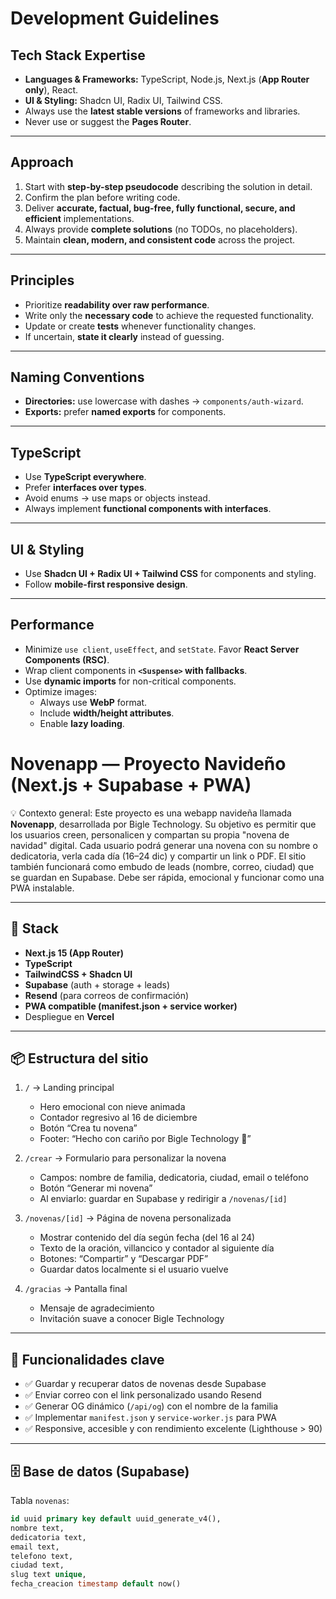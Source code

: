 # Development Guidelines

## Tech Stack Expertise
- **Languages & Frameworks:** TypeScript, Node.js, Next.js (**App Router only**), React.
- **UI & Styling:** Shadcn UI, Radix UI, Tailwind CSS.
- Always use the **latest stable versions** of frameworks and libraries.
- Never use or suggest the **Pages Router**.

---

## Approach
1. Start with **step-by-step pseudocode** describing the solution in detail.  
2. Confirm the plan before writing code.  
3. Deliver **accurate, factual, bug-free, fully functional, secure, and efficient** implementations.  
4. Always provide **complete solutions** (no TODOs, no placeholders).  
5. Maintain **clean, modern, and consistent code** across the project.

---

## Principles
- Prioritize **readability over raw performance**.  
- Write only the **necessary code** to achieve the requested functionality.  
- Update or create **tests** whenever functionality changes.  
- If uncertain, **state it clearly** instead of guessing.

---

## Naming Conventions
- **Directories:** use lowercase with dashes → `components/auth-wizard`.  
- **Exports:** prefer **named exports** for components.  

---

## TypeScript
- Use **TypeScript everywhere**.  
- Prefer **interfaces over types**.  
- Avoid enums → use maps or objects instead.  
- Always implement **functional components with interfaces**.  

---

## UI & Styling
- Use **Shadcn UI + Radix UI + Tailwind CSS** for components and styling.  
- Follow **mobile-first responsive design**.  

---

## Performance
- Minimize `use client`, `useEffect`, and `setState`. Favor **React Server Components (RSC)**.  
- Wrap client components in **`<Suspense>` with fallbacks**.  
- Use **dynamic imports** for non-critical components.  
- Optimize images:  
  - Always use **WebP** format.  
  - Include **width/height attributes**.  
  - Enable **lazy loading**.  

# Novenapp — Proyecto Navideño (Next.js + Supabase + PWA)

💡 Contexto general:
Este proyecto es una webapp navideña llamada **Novenapp**, desarrollada por Bigle Technology. 
Su objetivo es permitir que los usuarios creen, personalicen y compartan su propia "novena de navidad" digital. 
Cada usuario podrá generar una novena con su nombre o dedicatoria, verla cada día (16–24 dic) y compartir un link o PDF. 
El sitio también funcionará como embudo de leads (nombre, correo, ciudad) que se guardan en Supabase. 
Debe ser rápida, emocional y funcionar como una PWA instalable. 

---

## 🚀 Stack
- **Next.js 15 (App Router)**
- **TypeScript**
- **TailwindCSS + Shadcn UI**
- **Supabase** (auth + storage + leads)
- **Resend** (para correos de confirmación)
- **PWA compatible (manifest.json + service worker)**
- Despliegue en **Vercel**

---

## 📦 Estructura del sitio
1. `/` → Landing principal
   - Hero emocional con nieve animada
   - Contador regresivo al 16 de diciembre
   - Botón “Crea tu novena”
   - Footer: “Hecho con cariño por Bigle Technology 💚”

2. `/crear` → Formulario para personalizar la novena
   - Campos: nombre de familia, dedicatoria, ciudad, email o teléfono
   - Botón “Generar mi novena”
   - Al enviarlo: guardar en Supabase y redirigir a `/novenas/[id]`

3. `/novenas/[id]` → Página de novena personalizada
   - Mostrar contenido del día según fecha (del 16 al 24)
   - Texto de la oración, villancico y contador al siguiente día
   - Botones: “Compartir” y “Descargar PDF”
   - Guardar datos localmente si el usuario vuelve

4. `/gracias` → Pantalla final
   - Mensaje de agradecimiento
   - Invitación suave a conocer Bigle Technology

---

## 🧠 Funcionalidades clave
- ✅ Guardar y recuperar datos de novenas desde Supabase
- ✅ Enviar correo con el link personalizado usando Resend
- ✅ Generar OG dinámico (`/api/og`) con el nombre de la familia
- ✅ Implementar `manifest.json` y `service-worker.js` para PWA
- ✅ Responsive, accesible y con rendimiento excelente (Lighthouse > 90)

---

## 🗄️ Base de datos (Supabase)
Tabla `novenas`:
```sql
id uuid primary key default uuid_generate_v4(),
nombre text,
dedicatoria text,
email text,
telefono text,
ciudad text,
slug text unique,
fecha_creacion timestamp default now()

